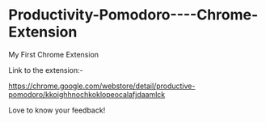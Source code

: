 # Productivity-Pomodoro----Chrome-Extension
My First Chrome Extension

Link to the extension:-

https://chrome.google.com/webstore/detail/productive-pomodoro/kkoighhnochkoklopeocalafjdaamlck

Love to know your feedback!
